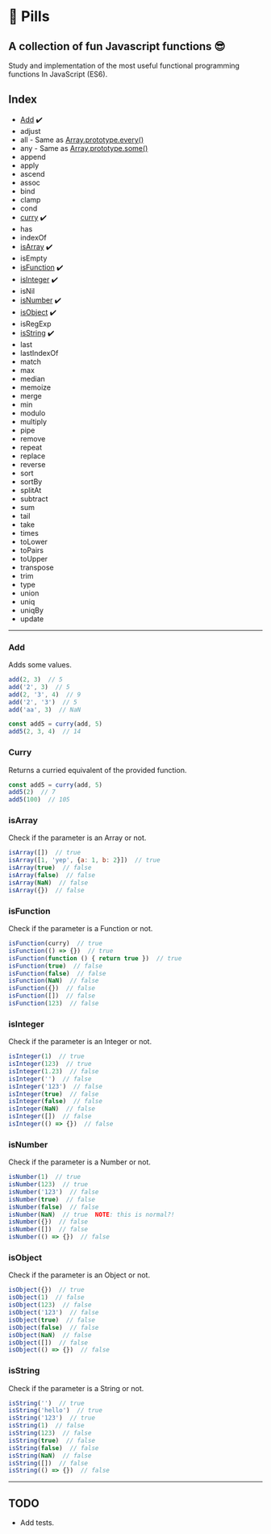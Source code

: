 # 💊 Pills
## A collection of fun Javascript functions 😎

Study and implementation of the most useful functional programming functions
In JavaScript (ES6).


## Index

- [Add](#add) ✔️
- adjust
- all - Same as [Array.prototype.every()](https://developer.mozilla.org/en-US/docs/Web/JavaScript/Reference/Global_Objects/Array/every?v=example)
- any - Same as [Array.prototype.some()](https://developer.mozilla.org/en-US/docs/Web/JavaScript/Reference/Global_Objects/Array/some?v=example)
- append
- apply
- ascend
- assoc
- bind
- clamp
- cond
- [curry](#curry) ✔️
- has
- indexOf
- [isArray](#isarray) ✔️
- isEmpty
- [isFunction](#isfunction) ✔️
- [isInteger](#isinteger) ✔️
- isNil
- [isNumber](#isnumber) ✔️
- [isObject](#isobject) ✔️
- isRegExp
- [isString](#isstring) ✔️
- last
- lastIndexOf
- match
- max
- median
- memoize
- merge
- min
- modulo
- multiply
- pipe
- remove
- repeat
- replace
- reverse
- sort
- sortBy
- splitAt
- subtract
- sum
- tail
- take
- times
- toLower
- toPairs
- toUpper
- transpose
- trim
- type
- union
- uniq
- uniqBy
- update


---


### Add

Adds some values.

```javascript
add(2, 3)  // 5
add('2', 3)  // 5
add(2, '3', 4)  // 9
add('2', '3')  // 5
add('aa', 3)  // NaN

const add5 = curry(add, 5)
add5(2, 3, 4)  // 14
```


### Curry

Returns a curried equivalent of the provided function.

```javascript
const add5 = curry(add, 5)
add5(2)  // 7
add5(100)  // 105
```


### isArray

Check if the parameter is an Array or not.

```javascript
isArray([])  // true
isArray([1, 'yep', {a: 1, b: 2}])  // true
isArray(true)  // false
isArray(false)  // false
isArray(NaN)  // false
isArray({})  // false
```


### isFunction

Check if the parameter is a Function or not.

```javascript
isFunction(curry)  // true
isFunction(() => {})  // true
isFunction(function () { return true })  // true
isFunction(true)  // false
isFunction(false)  // false
isFunction(NaN)  // false
isFunction({})  // false
isFunction([])  // false
isFunction(123)  // false
```


### isInteger

Check if the parameter is an Integer or not.

```javascript
isInteger(1)  // true
isInteger(123)  // true
isInteger(1.23)  // false
isInteger('')  // false
isInteger('123')  // false
isInteger(true)  // false
isInteger(false)  // false
isInteger(NaN)  // false
isInteger([])  // false
isInteger(() => {})  // false
```


### isNumber

Check if the parameter is a Number or not.

```javascript
isNumber(1)  // true
isNumber(123)  // true
isNumber('123')  // false
isNumber(true)  // false
isNumber(false)  // false
isNumber(NaN)  // true  NOTE: this is normal?!
isNumber({})  // false
isNumber([])  // false
isNumber(() => {})  // false
```


### isObject

Check if the parameter is an Object or not.

```javascript
isObject({})  // true
isObject(1)  // false
isObject(123)  // false
isObject('123')  // false
isObject(true)  // false
isObject(false)  // false
isObject(NaN)  // false
isObject([])  // false
isObject(() => {})  // false
```


### isString

Check if the parameter is a String or not.

```javascript
isString('')  // true
isString('hello')  // true
isString('123')  // true
isString(1)  // false
isString(123)  // false
isString(true)  // false
isString(false)  // false
isString(NaN)  // false
isString([])  // false
isString(() => {})  // false
```

---

## TODO

- Add tests.
